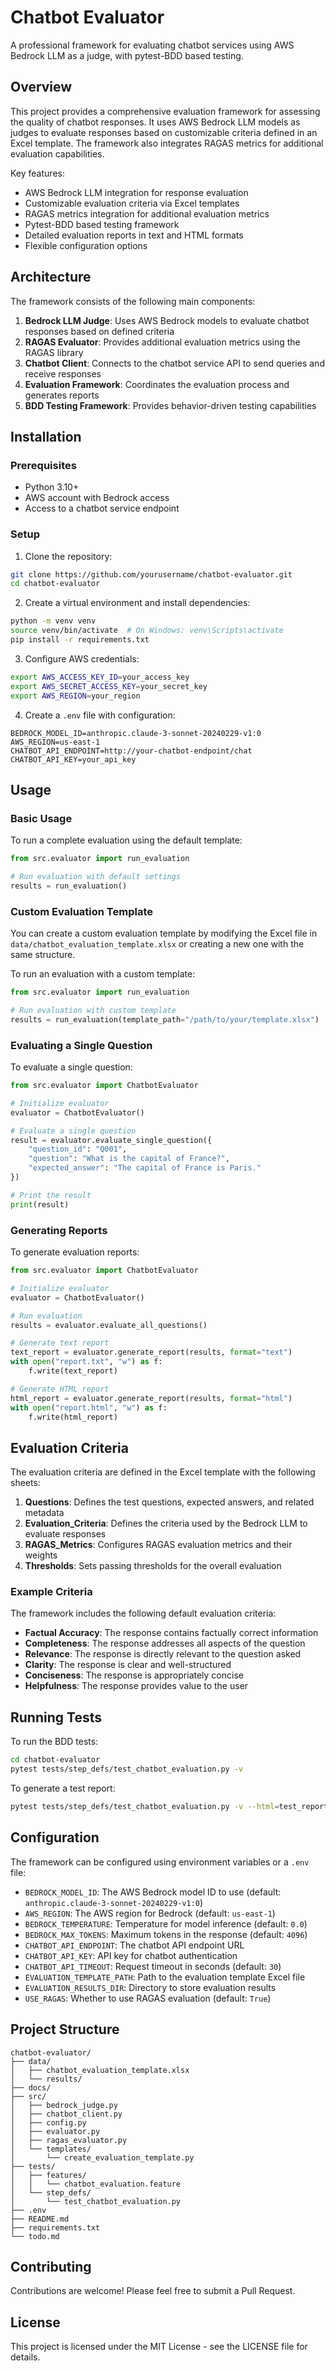 # Chatbot Evaluator

A professional framework for evaluating chatbot services using AWS Bedrock LLM as a judge, with pytest-BDD based testing.

## Overview

This project provides a comprehensive evaluation framework for assessing the quality of chatbot responses. It uses AWS Bedrock LLM models as judges to evaluate responses based on customizable criteria defined in an Excel template. The framework also integrates RAGAS metrics for additional evaluation capabilities.

Key features:
- AWS Bedrock LLM integration for response evaluation
- Customizable evaluation criteria via Excel templates
- RAGAS metrics integration for additional evaluation metrics
- Pytest-BDD based testing framework
- Detailed evaluation reports in text and HTML formats
- Flexible configuration options

## Architecture

The framework consists of the following main components:

1. **Bedrock LLM Judge**: Uses AWS Bedrock models to evaluate chatbot responses based on defined criteria
2. **RAGAS Evaluator**: Provides additional evaluation metrics using the RAGAS library
3. **Chatbot Client**: Connects to the chatbot service API to send queries and receive responses
4. **Evaluation Framework**: Coordinates the evaluation process and generates reports
5. **BDD Testing Framework**: Provides behavior-driven testing capabilities

## Installation

### Prerequisites

- Python 3.10+
- AWS account with Bedrock access
- Access to a chatbot service endpoint

### Setup

1. Clone the repository:
```bash
git clone https://github.com/yourusername/chatbot-evaluator.git
cd chatbot-evaluator
```

2. Create a virtual environment and install dependencies:
```bash
python -m venv venv
source venv/bin/activate  # On Windows: venv\Scripts\activate
pip install -r requirements.txt
```

3. Configure AWS credentials:
```bash
export AWS_ACCESS_KEY_ID=your_access_key
export AWS_SECRET_ACCESS_KEY=your_secret_key
export AWS_REGION=your_region
```

4. Create a `.env` file with configuration:
```
BEDROCK_MODEL_ID=anthropic.claude-3-sonnet-20240229-v1:0
AWS_REGION=us-east-1
CHATBOT_API_ENDPOINT=http://your-chatbot-endpoint/chat
CHATBOT_API_KEY=your_api_key
```

## Usage

### Basic Usage

To run a complete evaluation using the default template:

```python
from src.evaluator import run_evaluation

# Run evaluation with default settings
results = run_evaluation()
```

### Custom Evaluation Template

You can create a custom evaluation template by modifying the Excel file in `data/chatbot_evaluation_template.xlsx` or creating a new one with the same structure.

To run an evaluation with a custom template:

```python
from src.evaluator import run_evaluation

# Run evaluation with custom template
results = run_evaluation(template_path="/path/to/your/template.xlsx")
```

### Evaluating a Single Question

To evaluate a single question:

```python
from src.evaluator import ChatbotEvaluator

# Initialize evaluator
evaluator = ChatbotEvaluator()

# Evaluate a single question
result = evaluator.evaluate_single_question({
    "question_id": "Q001",
    "question": "What is the capital of France?",
    "expected_answer": "The capital of France is Paris."
})

# Print the result
print(result)
```

### Generating Reports

To generate evaluation reports:

```python
from src.evaluator import ChatbotEvaluator

# Initialize evaluator
evaluator = ChatbotEvaluator()

# Run evaluation
results = evaluator.evaluate_all_questions()

# Generate text report
text_report = evaluator.generate_report(results, format="text")
with open("report.txt", "w") as f:
    f.write(text_report)

# Generate HTML report
html_report = evaluator.generate_report(results, format="html")
with open("report.html", "w") as f:
    f.write(html_report)
```

## Evaluation Criteria

The evaluation criteria are defined in the Excel template with the following sheets:

1. **Questions**: Defines the test questions, expected answers, and related metadata
2. **Evaluation_Criteria**: Defines the criteria used by the Bedrock LLM to evaluate responses
3. **RAGAS_Metrics**: Configures RAGAS evaluation metrics and their weights
4. **Thresholds**: Sets passing thresholds for the overall evaluation

### Example Criteria

The framework includes the following default evaluation criteria:

- **Factual Accuracy**: The response contains factually correct information
- **Completeness**: The response addresses all aspects of the question
- **Relevance**: The response is directly relevant to the question asked
- **Clarity**: The response is clear and well-structured
- **Conciseness**: The response is appropriately concise
- **Helpfulness**: The response provides value to the user

## Running Tests

To run the BDD tests:

```bash
cd chatbot-evaluator
pytest tests/step_defs/test_chatbot_evaluation.py -v
```

To generate a test report:

```bash
pytest tests/step_defs/test_chatbot_evaluation.py -v --html=test_report.html
```

## Configuration

The framework can be configured using environment variables or a `.env` file:

- `BEDROCK_MODEL_ID`: The AWS Bedrock model ID to use (default: `anthropic.claude-3-sonnet-20240229-v1:0`)
- `AWS_REGION`: The AWS region for Bedrock (default: `us-east-1`)
- `BEDROCK_TEMPERATURE`: Temperature for model inference (default: `0.0`)
- `BEDROCK_MAX_TOKENS`: Maximum tokens in the response (default: `4096`)
- `CHATBOT_API_ENDPOINT`: The chatbot API endpoint URL
- `CHATBOT_API_KEY`: API key for chatbot authentication
- `CHATBOT_API_TIMEOUT`: Request timeout in seconds (default: `30`)
- `EVALUATION_TEMPLATE_PATH`: Path to the evaluation template Excel file
- `EVALUATION_RESULTS_DIR`: Directory to store evaluation results
- `USE_RAGAS`: Whether to use RAGAS evaluation (default: `True`)

## Project Structure

```
chatbot-evaluator/
├── data/
│   ├── chatbot_evaluation_template.xlsx
│   └── results/
├── docs/
├── src/
│   ├── bedrock_judge.py
│   ├── chatbot_client.py
│   ├── config.py
│   ├── evaluator.py
│   ├── ragas_evaluator.py
│   └── templates/
│       └── create_evaluation_template.py
├── tests/
│   ├── features/
│   │   └── chatbot_evaluation.feature
│   └── step_defs/
│       └── test_chatbot_evaluation.py
├── .env
├── README.md
├── requirements.txt
└── todo.md
```

## Contributing

Contributions are welcome! Please feel free to submit a Pull Request.

## License

This project is licensed under the MIT License - see the LICENSE file for details.
